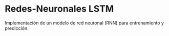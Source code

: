# Redes-Neuronales LSTM
Implementación de un modelo de red neuronal (RNN) para entrenamiento y predicción.
